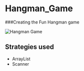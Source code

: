 # Hangman_Game
###Creating the Fun Hangman game

![Hangman Game](https://image.flaticon.com/icons/png/128/2241/2241186.png)

## Strategies used 
- ArrayList
- Scanner
